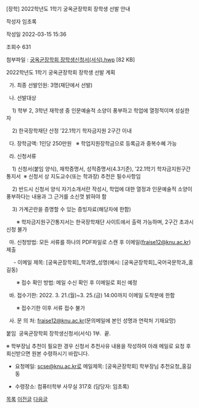 



[장학] 2022학년도 1학기 궁옥균장학회 장학생 선발 안내





작성자
임초록


작성일
2022-03-15 15:36


조회수
631


첨부파일 : [궁옥균장학회 장학생신청서(서식).hwp](https://computer.knu.ac.kr/pack/bbs/down.php?f_name=Q0dUVllEWFdeVXVNdhcTbktTVQ==&o_name=궁옥균장학회장학생신청서(서식).hwp&tbl=Site_BBS_25) [82 KB]


﻿2022학년도 1학기 궁옥균장학회 장학생 선발 계획  


  


  가. 최종 선발인원: 3명(재단에서 선발)

  나. 선발대상

    1) 학부 2, 3학년 재학생 중 인문예술적 소양이 풍부하고 학업에 열정적이며 성실한 자

    2) 한국장학재단 산정 ’22.1학기 학자금지원 2구간 이내

  다. 장학금액: 1인당 250만원   ※ 학업지원장학금으로 등록금과 중복수혜 가능

  라. 신청서류

    1) 신청서(붙임 양식), 재학증명서, 성적증명서(4.3기준), ’22.1학기 학자금지원구간통지서  ※ 신청서 상 지도교수(또는 학과장) 추천은 필수사항임

    2) 반드시 신청서 양식 자기소개서란 작성시, 학업에 대한 열정과 인문예술적 소양이 풍부하다는 내용과 그 근거를 소신껏 밝혀야 함

    3) 가계곤란을 증명할 수 있는 증빙자료(해당자에 한함)

       ※ 학자금지원구간통지서는 한국장학재단 사이트에서 출력 가능하며, 2구간 초과시 신청 불가

  마. 신청방법: 모든 서류를 하나의 PDF파일로 스캔 후 이메일(fraise12@knu.ac.kr) 제출

     - 이메일 제목: [궁옥균장학회]\_학과명\_성명(예시: [궁옥균장학회]\_국어국문학과\_홍길동)

       ※ 접수 확인 방법: 메일 수신 확인 후 이메일로 회신 예정

  바. 접수기한: 2022. 3. 21.(월)~3. 25.(금) 14:00까지 이메일 도착분에 한함

       ※ 접수기한 이후 서류 접수 불가

  사. 문 의 처: fraise12@knu.ac.kr(문의메일에 본인 성명과 연락처 기재요망)

  


붙임  궁옥균장학회 장학생신청서(서식) 1부.  끝.

  


※ 학부장님 추천이 필요한 경우 신청서 추천사유 내용을 작성하여 아래 메일로 요청 후 회신받으면 원본 수령하시기 바랍니다.

- 요청메일: scse@knu.ac.kr로 메일제목: [궁옥균장학회] 학부장님 추천요청\_홍길동

- 수령장소: 컴퓨터학부 사무실 317호 (담당자: 임초록)







[목록](https://computer.knu.ac.kr/06_sub/02_sub.html?key=&keyfield=&category=&page=1&bbs_code=Site_BBS_25)
[이전글](https://computer.knu.ac.kr/06_sub/02_sub.html?bbs_cmd=view&page=1&key=&keyfield=&category=&no=3723&bbs_code=Site_BBS_25)
[다음글](https://computer.knu.ac.kr/06_sub/02_sub.html?bbs_cmd=view&page=1&key=&keyfield=&category=&no=3725&bbs_code=Site_BBS_25)




